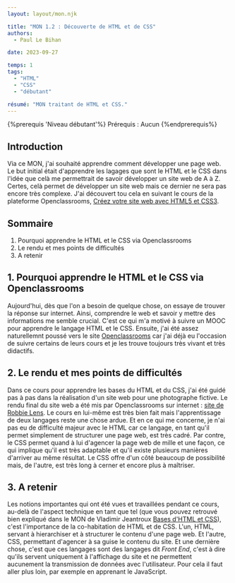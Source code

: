 ```yaml
---
layout: layout/mon.njk

title: "MON 1.2 : Découverte de HTML et de CSS"
authors:
  - Paul Le Bihan

date: 2023-09-27

temps: 1
tags:
  - "HTML"
  - "CSS"
  - "débutant"

résumé: "MON traitant de HTML et CSS."
---
```


{%prerequis 'Niveau débutant'%}
Prérequis : Aucun
{%endprerequis%}

## Introduction

Via ce MON, j'ai souhaité apprendre comment développer une page web. Le but initial était d'apprendre les lagages que sont le HTML et le CSS dans l'idée que celà me permettrait de savoir développer un site web de A à Z. Certes, celà permet de développer un site web mais ce dernier ne sera pas encore très complexe. J'ai découvert tou cela en suivant le cours de la plateforme Openclassrooms, [Créez votre site web avec HTML5 et CSS3](https://openclassrooms.com/fr/courses/1603881-creez-votre-site-web-avec-html5-et-css3). 

## Sommaire

1. Pourquoi apprendre le HTML et le CSS via Openclassrooms
2. Le rendu et mes points de difficultés
3. A retenir

## 1. Pourquoi apprendre le HTML et le CSS via Openclassrooms

Aujourd'hui, dès que l'on a besoin de quelque chose, on essaye de trouver la réponse sur internet. Ainsi, comprendre le web et savoir y mettre des informations me semble crucial. C'est ce qui m'a motivé à suivre un MOOC pour apprendre le langage HTML et le CSS. Ensuite, j'ai été assez naturellemnt poussé vers le site [Openclassrooms](https://openclassrooms.com/fr/) car j'ai déjà eu l'occasion de suivre certains de leurs cours et je les trouve toujours très vivant et très didactifs. 

## 2. Le rendu et mes points de difficultés

Dans ce cours pour apprendre les bases du HTML et du CSS, j'ai été guidé pas à pas dans la réalisation d'un site web pour une photographe fictive. Le rendu final du site web a été mis par Openclassrooms sur internet : [site de Robbie Lens](https://openclassrooms-student-center.github.io/1603881-creez-votre-site-web-avec-html5-et-css3/).
Le cours en lui-même est très bien fait mais l'apprentissage de deux langages reste une chose ardue. Et en ce qui me concerne, je n'ai pas eu de difficulté majeur avec le HTML car ce langage, en tant qu'il permet simplement de structurer une page web, est très cadré. Par contre, le CSS permet quand à lui d'agencer la page web de mille et une façon, ce qui implique qu'il est très adaptable et qu'il existe plusieurs manières d'arriver au même résultat. Le CSS offre d'un côté beaucoup de possibilité mais, de l'autre, est très long à cerner et encore plus à maîtriser.

## 3. A retenir

Les notions importantes qui ont été vues et travaillées pendant ce cours, au-delà de l'aspect technique en tant que tel (que vous pouvez retrouvé bien expliqué dans le MON de Vladimir Jeantroux [Bases d'HTML et CSS](../../../../2023-2024/Vladimir-Jeantroux/mon/temps-1.1/index.md)), c'est l'importance de la co-habitation de HTML et de CSS. L'un, HTML, servant à hierarchiser et à structurer le contenu d'une page web. Et l'autre, CSS, permettant d'agencer à sa guise le contenu du site. Et une dernière chose, c'est que ces langages sont des langages dit *Front End*, c'est à dire qu'ils servent uniquement à l'affichage du site et ne permettent aucunement la transmission de données avec l'utilisateur. Pour cela il faut aller plus loin, par exemple en apprenant le JavaScript. 